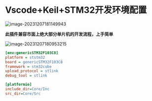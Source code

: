 # Vscode+Keil+STM32开发环境配置

![image-20231207181149943](https://zdh934.oss-cn-shenzhen.aliyuncs.com/PigGo/202312071811180.png)

**此插件兼容市面上绝大部分单片机的开发流程，上手简单**

![image-20231207180953215](https://zdh934.oss-cn-shenzhen.aliyuncs.com/PigGo/202312071810818.png)

```ini
[env:genericSTM32F103C8]
platform = ststm32
board = genericSTM32F103C8
framework = stm32cube
upload_protocol = stlink
debug_tool = stlink

[platformio]
include_dir=Core/Inc
src_dir=Core/Src
```

